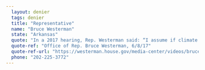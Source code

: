 ```yaml
---
  layout: denier
  tags: denier
  title: "Representative"
  name: "Bruce Westerman"
  state: "Arkansas"
  quote: "In a 2017 hearing, Rep. Westerman said: “I assume if climate’s changing, it’s changing in Arkansas, as well as other places. So I did a little research and found out the number of forest fires in Arkansas has actually decreased over the past 20 years. It’s either held level or slightly decreased as our management has continued to increase. So apparently the climate change isn’t affecting forest fires in my state. You would think even though it’s a more moderate or temperate climate, if climate change was causing more fires we would see a lot more of them than what’s in the baseline.”"
  quote-ref: "Office of Rep. Bruce Westerman, 6/8/17"
  quote-ref-url: "https://westerman.house.gov/media-center/videos/bruce-westerman-questions-wildfire-prevention-house-subcommittee-federal-lands"
  phone: "202-225-3772"
---
```

